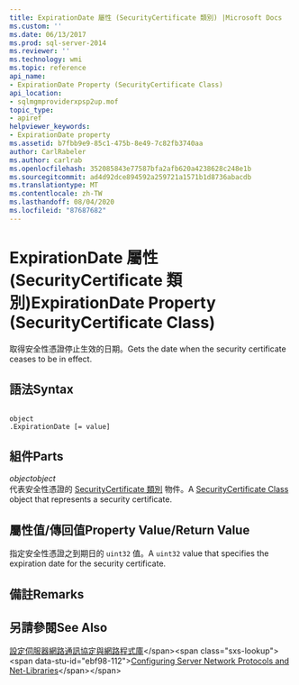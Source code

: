 ```yaml
---
title: ExpirationDate 屬性 (SecurityCertificate 類別) |Microsoft Docs
ms.custom: ''
ms.date: 06/13/2017
ms.prod: sql-server-2014
ms.reviewer: ''
ms.technology: wmi
ms.topic: reference
api_name:
- ExpirationDate Property (SecurityCertificate Class)
api_location:
- sqlmgmproviderxpsp2up.mof
topic_type:
- apiref
helpviewer_keywords:
- ExpirationDate property
ms.assetid: b7fbb9e9-85c1-475b-8e49-7c82fb3740aa
author: CarlRabeler
ms.author: carlrab
ms.openlocfilehash: 352085843e77587bfa2afb620a4238628c248e1b
ms.sourcegitcommit: ad4d92dce894592a259721a1571b1d8736abacdb
ms.translationtype: MT
ms.contentlocale: zh-TW
ms.lasthandoff: 08/04/2020
ms.locfileid: "87687682"
---
```

# <a name="expirationdate-property-securitycertificate-class"></a><span data-ttu-id="ebf98-102">ExpirationDate 屬性 (SecurityCertificate 類別)</span><span class="sxs-lookup"><span data-stu-id="ebf98-102">ExpirationDate Property (SecurityCertificate Class)</span></span>
  <span data-ttu-id="ebf98-103">取得安全性憑證停止生效的日期。</span><span class="sxs-lookup"><span data-stu-id="ebf98-103">Gets the date when the security certificate ceases to be in effect.</span></span>  
  
## <a name="syntax"></a><span data-ttu-id="ebf98-104">語法</span><span class="sxs-lookup"><span data-stu-id="ebf98-104">Syntax</span></span>  
  
```  
  
object  
.ExpirationDate [= value]  
```  
  
## <a name="parts"></a><span data-ttu-id="ebf98-105">組件</span><span class="sxs-lookup"><span data-stu-id="ebf98-105">Parts</span></span>  
 <span data-ttu-id="ebf98-106">*object*</span><span class="sxs-lookup"><span data-stu-id="ebf98-106">*object*</span></span>  
 <span data-ttu-id="ebf98-107">代表安全性憑證的 [SecurityCertificate 類別](securitycertificate-class.md) 物件。</span><span class="sxs-lookup"><span data-stu-id="ebf98-107">A [SecurityCertificate Class](securitycertificate-class.md) object that represents a security certificate.</span></span>  
  
## <a name="property-valuereturn-value"></a><span data-ttu-id="ebf98-108">屬性值/傳回值</span><span class="sxs-lookup"><span data-stu-id="ebf98-108">Property Value/Return Value</span></span>  
 <span data-ttu-id="ebf98-109">指定安全性憑證之到期日的 `uint32` 值。</span><span class="sxs-lookup"><span data-stu-id="ebf98-109">A `uint32` value that specifies the expiration date for the security certificate.</span></span>  
  
## <a name="remarks"></a><span data-ttu-id="ebf98-110">備註</span><span class="sxs-lookup"><span data-stu-id="ebf98-110">Remarks</span></span>  
  
## <a name="see-also"></a><span data-ttu-id="ebf98-111">另請參閱</span><span class="sxs-lookup"><span data-stu-id="ebf98-111">See Also</span></span>  
 <span data-ttu-id="ebf98-112">[設定伺服器網路通訊協定與網路程式庫](https://msdn.microsoft.com/library/ms177485\(v=sql.100\).aspx)</span><span class="sxs-lookup"><span data-stu-id="ebf98-112">[Configuring Server Network Protocols and Net-Libraries](https://msdn.microsoft.com/library/ms177485\(v=sql.100\).aspx)</span></span>  
  
  
